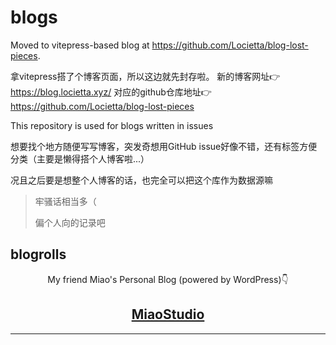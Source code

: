 # blogs

Moved to vitepress-based blog at https://github.com/Locietta/blog-lost-pieces.

拿vitepress搭了个博客页面，所以这边就先封存啦。
新的博客网址👉https://blog.locietta.xyz/
对应的github仓库地址👉https://github.com/Locietta/blog-lost-pieces

This repository is used for blogs written in issues

想要找个地方随便写写博客，突发奇想用GitHub issue好像不错，还有标签方便分类（主要是懒得搭个人博客啦...）

况且之后要是想整个人博客的话，也完全可以把这个库作为数据源嘛

> 牢骚话相当多（
> 
> 偏个人向的记录吧

## blogrolls

<p align="center">My friend Miao's Personal Blog (powered by WordPress)👇</p>
<h2 align="center"><a href="http://www.miaostudio.pro/">MiaoStudio</a></h2>

----------------------------
